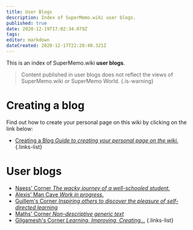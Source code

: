 ```yaml
---
title: User Blogs
description: Index of SuperMemo.wiki user blogs.
published: true
date: 2020-12-19T17:02:34.079Z
tags: 
editor: markdown
dateCreated: 2020-12-17T22:28:40.321Z
---
```


This is an index of SuperMemo.wiki **user blogs**.

> Content published in user blogs does not reflect the views of SuperMemo.wiki or SuperMemo World.
{.is-warning}

# Creating a blog

Find out how to create your personal page on this wiki by clicking on the link below:

- [<span class="mdi mdi-playlist-edit mr-1"></span> Creating a Blog *Guide to creating your personal page on the wiki.*](/blogs/creating-a-blog)
{.links-list}

# User blogs

- [<span style="color: black;" class="mdi mdi-message-arrow-right-outline mr-1"></span> Naess' Corner *The wacky journey of a well-schooled student.*](https://naess.supermemo.wiki/)
- [<span style="color: black;" class="mdi mdi-message-arrow-right-outline mr-1"></span> Alexis' Man Cave *Work in progress.*](https://alexis.supermemo.wiki/)
- [<span style="color: black;" class="mdi mdi-message-arrow-right-outline mr-1"></span> Guillem's Corner *Inspiring others to discover the pleasure of self-directed learning*](https://guillem.supermemo.wiki)
- [<span style="color: black;" class="mdi mdi-message-arrow-right-outline mr-1"></span> Maths' Corner *Non-descriptive generic text*](https://maths.supermemo.wiki)
- [<span style="color: black;" class="mdi mdi-message-arrow-right-outline mr-1"></span> Gilgamesh's Corner *Learning, Improving, Creating...*](https://gilgamesh.supermemo.wiki)
{.links-list}
